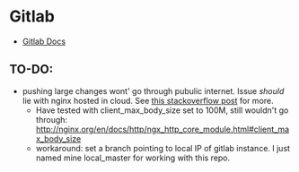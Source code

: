 # Gitlab

- [Gitlab Docs](https://docs.gitlab.com/)

## TO-DO:
- pushing large changes wont' go through pubulic internet. Issue *should* lie with nginx hosted in cloud. See [this stackoverflow post](https://stackoverflow.com/questions/7489813/github-push-error-rpc-failed-result-22-http-code-413) for more. 
  - Have tested with client_max_body_size set to 100M, still wouldn't go through: http://nginx.org/en/docs/http/ngx_http_core_module.html#client_max_body_size
  - workaround: set a branch pointing to local IP of gitlab instance. I just named mine local_master for working with this repo. 